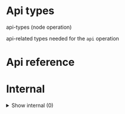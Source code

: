 # Api types

api-types (node operation)

api-related types needed for the `api` operation




# Api reference

# Internal

<details><summary>Show internal (0)</summary>
  
  
  </details>

